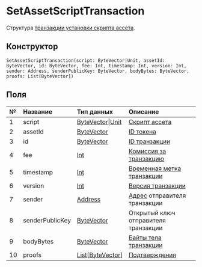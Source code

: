 # SetAssetScriptTransaction

Структура [транзакции установки скрипта ассета](/ru/blockchain/transaction-type/set-asset-script-transaction.md).

## Конструктор

``` ride
SetAssetScriptTransaction(script: ByteVector|Unit, assetId: ByteVector, id: ByteVector, fee: Int, timestamp: Int, version: Int, sender: Address, senderPublicKey: ByteVector, bodyBytes: ByteVector, proofs: List[ByteVector])
```

## Поля

| № | Название | Тип данных | Описание |
| :--- | :--- | :--- | :--- |
| 1 | script | [ByteVector](/ru/ride/data-types/byte-vector.md)&#124;[Unit](/ru/ride/data-types/unit.md) | [Скрипт ассета](/ru/ride/script/script-types/asset-script.md) |
| 2 | assetId | [ByteVector](/ru/ride/data-types/byte-vector.md) | [ID токена](/ru/blockchain/token/token-id.md) |
| 3 | id | [ByteVector](/ru/ride/data-types/byte-vector.md) | [ID транзакции](/ru/blockchain/transaction/transaction-id.md) |
| 4 | fee | [Int](/ru/ride/data-types/int.md) | [Комиссия за транзакцию](/ru/blockchain/transaction/transaction-fee.md) |
| 5 | timestamp | [Int](/ru/ride/data-types/int.md) | [Временная метка транзакции](/ru/blockchain/transaction/transaction-timestamp.md) |
| 6 | version | [Int](/ru/ride/data-types/int.md) | [Версия транзакции](/ru/blockchain/transaction/transaction-version.md) |
| 7 | sender | [Address](/ru/ride/structures/common-structures/address.md) | [Адрес](/ru/blockchain/account/address.md) отправителя транзакции |
| 8 | senderPublicKey | [ByteVector](/ru/ride/data-types/byte-vector.md) | Открытый ключ отправителя транзакции |
| 9 | bodyBytes | [ByteVector](/ru/ride/data-types/byte-vector.md) | [Байты тела транзакции](/ru/blockchain/transaction/transaction-body-bytes.md) |
| 10 | proofs | [List](/ru/ride/data-types/list.md)[[ByteVector](/ru/ride/data-types/byte-vector.md)] | [Подтверждения](/ru/blockchain/transaction/transaction-proof.md) |
